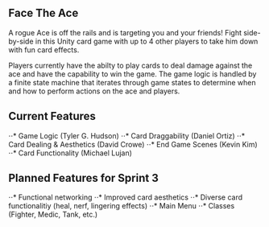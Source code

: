 ## Face The Ace

A rogue Ace is off the rails and is targeting you and your friends! Fight side-by-side in this Unity card game with up to 4 other players to take him down with fun card effects.

Players currently have the abilty to play cards to deal damage against the ace and have the capability to win the game. 
The game logic is handled by a finite state machine that iterates through game states to determine when and how to perform actions on the ace and players. 


Current Features
---
⋅⋅* Game Logic (Tyler G. Hudson)
⋅⋅* Card Draggability (Daniel Ortiz)
⋅⋅* Card Dealing & Aesthetics (David Crowe)
⋅⋅* End Game Scenes (Kevin Kim)
⋅⋅* Card Functionality (Michael Lujan)


Planned Features for Sprint 3
---
⋅⋅* Functional networking
⋅⋅* Improved card aesthetics
⋅⋅* Diverse card functionalitiy (heal, nerf, lingering effects)
⋅⋅* Main Menu
⋅⋅* Classes (Fighter, Medic, Tank, etc.)
